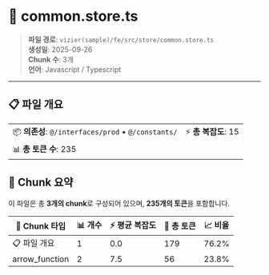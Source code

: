 # 📄 common.store.ts

> **파일 경로**: `vizier(sample)/fe/src/store/common.store.ts`  
> **생성일**: 2025-09-26  
> **Chunk 수**: 3개  
> **언어**: Javascript / Typescript
---


## 📋 파일 개요

| | |
|--|--|
| 📦 **의존성**: `@/interfaces/prod` • `@/constants/` | ⚡ **총 복잡도**: 15 |
| 📊 **총 토큰 수**: 235 |  |






## 🧩 Chunk 요약

이 파일은 총 **3개의 chunk**로 구성되어 있으며, **235개의 토큰**을 포함합니다.

| 🧩 Chunk 타입 | 📊 개수 | ⚡ 평균 복잡도 | 📝 총 토큰 | 📈 비율 |
|---------------|--------|-------------|----------|--------|
| 📋 파일 개요 | 1 | 0.0 | 179 | 76.2% |
| arrow_function | 2 | 7.5 | 56 | 23.8% |

